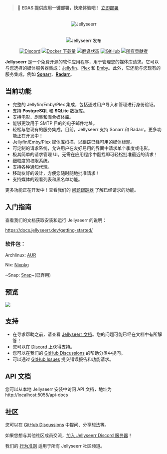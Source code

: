 > 🚀 **EDAS 提供应用一键部署，快来体验吧！** [立即部署](https://edasnext.console.aliyun.com/#/home?tab=marketplace&marketDetail=6a387d9d-8bee-448e-9c8b-ce547ddb9a7e)

<p align="center">
<img src="https://edas-hz.oss-cn-hangzhou.aliyuncs.com/edas-apps/charts-store/jellyseerr/image/logo_full.svg" alt="Jellyseerr" style="margin: 20px 0;">
</p>
<p align="center">
<img src="https://edas-hz.oss-cn-hangzhou.aliyuncs.com/edas-apps/charts-store/jellyseerr/image/badge.svg" alt="Jellyseerr 发布" />
<p align="center">
<a href="https://discord.gg/ckbvBtDJgC"><img src="https://edas-hz.oss-cn-hangzhou.aliyuncs.com/edas-apps/charts-store/jellyseerr/image/68747470733a2f2f696d672e736869656c64732e696f2f646973636f72642f393532363536313737393234333030393332.svg" alt="Discord"></a>
<a href="https://hub.docker.com/r/fallenbagel/jellyseerr"><img src="https://edas-hz.oss-cn-hangzhou.aliyuncs.com/edas-apps/charts-store/jellyseerr/image/68747470733a2f2f696d672e736869656c64732e696f2f646f636b65722f70756c6c732f66616c6c656e626167656c2f6a656c6c797365657272.svg" alt="Docker 下载量"></a>
<a href="http://translate.jellyseerr.dev/engage/jellyseerr/"><img src="https://edas-hz.oss-cn-hangzhou.aliyuncs.com/edas-apps/charts-store/jellyseerr/image/687474703a2f2f7472616e736c6174652e6a656c6c7973656572722e6465762f7769646765742f6a656c6c7973656572722f6a656c6c7973656572722d66726f6e74656e642f7376672d62616467652e737667.svg" alt="翻译状态" /></a>
<a href="https://github.com/fallenbagel/jellyseerr/blob/develop/LICENSE"><img alt="GitHub" src="https://edas-hz.oss-cn-hangzhou.aliyuncs.com/edas-apps/charts-store/jellyseerr/image/68747470733a2f2f696d672e736869656c64732e696f2f6769746875622f6c6963656e73652f66616c6c656e626167656c2f6a656c6c797365657272.svg"></a>
<!-- ALL-CONTRIBUTORS-BADGE:START - Do not remove or modify this section -->
<a href="#contributors-"><img alt="所有贡献者" src="https://edas-hz.oss-cn-hangzhou.aliyuncs.com/edas-apps/charts-store/jellyseerr/image/all_contributors-69-orange.svg"/></a>
<!-- ALL-CONTRIBUTORS-BADGE:END -->

**Jellyseerr** 是一个免费开源的软件应用程序，用于管理您的媒体库请求。它可以与您选择的媒体服务器集成：[Jellyfin](https://jellyfin.org)、[Plex](https://plex.tv) 和 [Emby](https://emby.media/)。此外，它还能与您现有的服务集成，例如 **[Sonarr](https://sonarr.tv/)**、**[Radarr](https://radarr.video/)**。

## 当前功能

- 完整的 Jellyfin/Emby/Plex 集成，包括通过用户导入和管理进行身份验证。
- 支持 **PostgreSQL** 和 **SQLite** 数据库。
- 支持电影、剧集和混合媒体库。
- 能够更改用于 SMTP 目的的电子邮件地址。
- 轻松与您现有的服务集成。目前，Jellyseerr 支持 Sonarr 和 Radarr。更多功能正在开发中！
- Jellyfin/Emby/Plex 媒体库扫描，以跟踪已经可用的媒体标题。
- 可定制的请求系统，允许用户在友好易用的界面中请求单个季度或电影。
- 极其简单的请求管理 UI。无需在应用程序中翻找即可轻松批准最近的请求！
- 细粒度的权限系统。
- 支持各种通知代理。
- 移动友好的设计，方便您随时随地批准请求！
- 支持媒体的观看列表和黑名单功能。

更多功能正在开发中！查看我们的 [问题跟踪器](https://github.com/fallenbagel/jellyseerr/issues) 了解已经请求的功能。

## 入门指南

查看我们的文档获取安装和运行 Jellyseerr 的说明：

https://docs.jellyseerr.dev/getting-started/

### 软件包：

Archlinux: [AUR](https://aur.archlinux.org/packages/jellyseerr)

Nix: [Nixpkg](https://search.nixos.org/packages?channel=unstable&show=jellyseerr)

~Snap: [Snap](https://snapcraft.io/jellyseerr)~(已弃用)

## 预览

<img src="https://edas-hz.oss-cn-hangzhou.aliyuncs.com/edas-apps/charts-store/jellyseerr/image/preview.jpg">

## 支持

- 在寻求帮助之前，请查看 [Jellyseerr 文档](https://docs.jellyseerr.dev)。您的问题可能已经在文档中有所解答！
- 您可以在 [Discord](https://discord.gg/ckbvBtDJgC) 上获得支持。
- 您可以在我们的 [GitHub Discussions](https://github.com/fallenbagel/jellyseerr/discussions) 的帮助分类中提问。
- 可以通过 [GitHub Issues](https://github.com/fallenbagel/jellyseerr/issues) 提交错误报告和功能请求。

## API 文档

您可以从本地 Jellyseerr 安装中访问 API 文档，地址为 http://localhost:5055/api-docs

## 社区

您可以在 [GitHub Discussions](https://github.com/fallenbagel/jellyseerr/discussions) 中提问、分享想法等。

如果您想与其他社区成员交流，[加入 Jellyseerr Discord 服务器](https://discord.gg/ckbvBtDJgC)！

我们的 [行为准则](https://github.com/fallenbagel/jellyseerr/blob/develop/CODE_OF_CONDUCT.md) 适用于所有 Jellyseerr 社区频道。